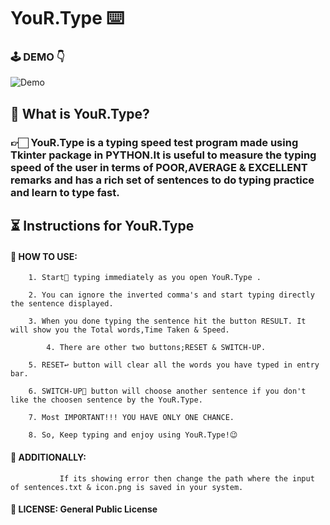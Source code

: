   #                                         **YouR.Type**    ⌨️
 ### 🕹 DEMO  👇
 ![Demo](https://github.com/Ramanand23/YouR.Type--Typing-Speed-Test-/blob/master/iconsflow/ezgif.com-gif-maker.gif)
##    🔎 What is YouR.Type?

###  👉🏻 YouR.Type is a typing speed test program made using Tkinter package in PYTHON.It is useful to measure the typing speed of the user in terms of POOR,AVERAGE & EXCELLENT remarks and has a rich set of sentences to do typing practice and learn to type fast.

##   ⏳    Instructions for YouR.Type 

 ####  📌 HOW TO USE:
 
		1. Start🏁 typing immediately as you open YouR.Type .
	
		2. You can ignore the inverted comma's and start typing directly the sentence displayed.
	
		3. When you done typing the sentence hit the button RESULT. It will show you the Total words,Time Taken & Speed.                     
	
	        4. There are other two buttons;RESET & SWITCH-UP. 
	
		5. RESET↩️ button will clear all the words you have typed in entry bar.
	
		6. SWITCH-UP🔀 button will choose another sentence if you don't like the choosen sentence by the YouR.Type.
	
		7. Most IMPORTANT!!! YOU HAVE ONLY ONE CHANCE.
	
		8. So, Keep typing and enjoy using YouR.Type!😉		

####  📌  ADDITIONALLY:
               If its showing error then change the path where the input of sentences.txt & icon.png is saved in your system.   
####  📝 LICENSE: General Public License
